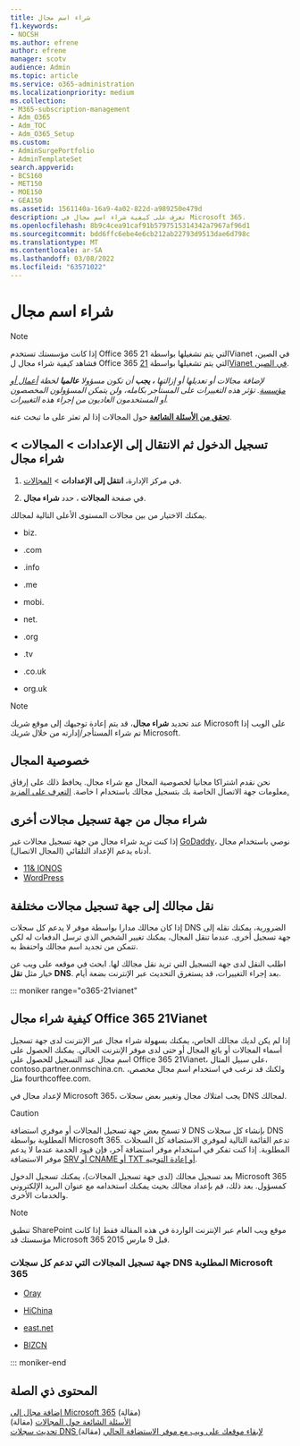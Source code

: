 ```yaml
---
title: شراء اسم مجال
f1.keywords:
- NOCSH
ms.author: efrene
author: efrene
manager: scotv
audience: Admin
ms.topic: article
ms.service: o365-administration
ms.localizationpriority: medium
ms.collection:
- M365-subscription-management
- Adm_O365
- Adm_TOC
- Adm_O365_Setup
ms.custom:
- AdminSurgePortfolio
- AdminTemplateSet
search.appverid:
- BCS160
- MET150
- MOE150
- GEA150
ms.assetid: 1561140a-16a9-4a02-822d-a989250e479d
description: تعرف على كيفية شراء اسم مجال في Microsoft 365.
ms.openlocfilehash: 8b9c4cea91caf91b5797515314342a7967af96d1
ms.sourcegitcommit: bdd6ffc6ebe4e6cb212ab22793d9513dae6d798c
ms.translationtype: MT
ms.contentlocale: ar-SA
ms.lasthandoff: 03/08/2022
ms.locfileid: "63571022"
---
```

# <a name="buy-a-domain-name"></a>شراء اسم مجال

> [!NOTE]
> إذا كانت مؤسستك تستخدم Office 365 التي يتم تشغيلها بواسطة 21Vianet في الصين، فشاهد كيفية شراء مجال ل Office 365 التي يتم تشغيلها بواسطة [21Vianet في الصين](#how-to-buy-a-domain-for-office-365-operated-by-21vianet).

 *لإضافة مجالات أو تعديلها أو إزالتها **، يجب** أن تكون مسؤولا **عالميا** لخطة [أعمال أو مؤسسة](https://products.office.com/business/office). تؤثر هذه التغييرات على المستأجر بكامله، ولن يتمكن المسؤولون المخصصون أو المستخدمون العاديون من إجراء هذه التغييرات.*  

 **[تحقق من الأسئلة الشائعة](../setup/domains-faq.yml)** حول المجالات إذا لم تعثر على ما تبحث عنه. 
  
## <a name="sign-in-and-go-to-settings--domains--buy-a-domain"></a>تسجيل الدخول ثم الانتقال إلى الإعدادات \> المجالات \> شراء مجال

1. في مركز الإدارة، **انتقل إلى الإعدادات** \> <a href="https://go.microsoft.com/fwlink/p/?linkid=834818" target="_blank">المجالات</a>.
    
3. في صفحة **المجالات** ، حدد **شراء مجال**.
    
يمكنك الاختيار من بين مجالات المستوى الأعلى التالية لمجالك.
  
- biz.
    
- .com
    
- .info
    
- .me
    
- mobi.
    
- net.
    
- .org
    
- .tv
    
- .co.uk
    
- org.uk
    

> [!NOTE]
> عند تحديد **شراء مجال**، قد يتم إعادة توجيهك إلى موقع شريك Microsoft على الويب إذا تم شراء المستأجر/إدارته من خلال شريك Microsoft.

## <a name="domain-privacy"></a>خصوصية المجال
نحن نقدم اشتراكا مجانيا لخصوصية المجال مع شراء مجال. يحافظ ذلك على إرفاق معلومات جهة الاتصال الخاصة بك بتسجيل مجالك باستخدام ا خاصة. [التعرف على المزيد.](https://whois.icann.org/en/privacy-and-proxy-services)
  
## <a name="buy-a-domain-from-another-domain-registrar"></a>شراء مجال من جهة تسجيل مجالات أخرى
إذا كنت تريد شراء مجال من جهة تسجيل مجالات غير [GoDaddy](https://www.godaddy.com)، نوصي باستخدام مجال أدناه يدعم الإعداد التلقائي (المجال الاتصال). 
  
- [11&amp; IONOS](https://www.1and1.com/)
- [WordPress](https://www.wordpress.com) 

   
## <a name="transfer-your-domain-to-a-different-domain-registrar"></a>نقل مجالك إلى جهة تسجيل مجالات مختلفة

إذا كان مجالك مدارا بواسطة موفر لا يدعم كل سجلات DNS الضرورية، يمكنك نقله إلى جهة تسجيل أخرى. عندما تنقل المجال، يمكنك تغيير الشخص الذي ترسل الدفعات له لكي تتمكن من تجديد اسم مجالك واحتفظ به.
  
اطلب النقل لدى جهة التسجيل التي تريد نقل مجالك لها. ابحث في موقعه على ويب عن خيار مثل **نقل DNS**. بعد إجراء التغييرات، قد يستغرق التحديث عبر الإنترنت بضعة أيام.

::: moniker range="o365-21vianet"

## <a name="how-to-buy-a-domain-for-office-365-operated-by-21vianet"></a>كيفية شراء مجال Office 365 21Vianet

إذا لم يكن لديك مجالك الخاص، يمكنك بسهولة شراء مجال عبر الإنترنت لدى جهة تسجيل أسماء المجالات أو بائع المجال أو حتى لدى موفر الإنترنت الحالي. يمكنك الحصول على اسم مجال عند التسجيل للحصول على Office 365 21Vianet، على سبيل المثال، contoso.partner.onmschina.cn. ولكنك قد ترغب في استخدام اسم مجال مخصص، مثل fourthcoffee.com.
  
لإعداد مجال في Microsoft 365، يجب امتلاك مجال وتغيير بعض سجلات DNS لمجالك.
  
> [!CAUTION]
> لا تسمح بعض جهة تسجيل المجالات أو موفري استضافة DNS بإنشاء كل سجلات DNS المطلوبة بواسطة Microsoft 365. تدعم القائمة التالية لموفري الاستضافة كل السجلات المطلوبة. إذا كنت تفكر في استخدام موفر استضافة آخر، فإن قيود الخدمة عندما لا يدعم موفر الاستضافة [SRV أو CNAME أو TXT أو إعادة التوجيه](https://support.microsoft.com/office/dfbb03e3-08c1-4c4e-b2f0-891665b29b77). 
  
بعد تسجيل مجالك (لدى جهة تسجيل المجالات)، يمكنك تسجيل الدخول Microsoft 365 كمسؤول. بعد ذلك، قم بإعداد مجالك بحيث يمكنك استخدامه مع عنوان البريد الإلكتروني والخدمات الأخرى.
  
> [!NOTE]
> تنطبق SharePoint موقع ويب العام عبر الإنترنت الواردة في هذه المقالة فقط إذا كانت مؤسستك قد Microsoft 365 قبل 9 مارس 2015. 

### <a name="domain-registrars-that-support-all-dns-records-required-for-microsoft-365"></a>جهة تسجيل المجالات التي تدعم كل سجلات DNS المطلوبة Microsoft 365

- [Oray](https://oray.com/)

- [HiChina](https://www.hichina.com/)

- [east.net](http://www.east.net/)

- [BIZCN](https://www.bizcn.com/)

::: moniker-end

## <a name="related-content"></a>المحتوى ذي الصلة

[إضافة مجال إلى Microsoft 365](../setup/add-domain.md) (مقالة)\
[الأسئلة الشائعة حول المجالات](../setup/domains-faq.yml) (مقالة)\
[تحديث سجلات DNS لإبقاء موقعك على ويب مع موفر الاستضافة الحالي](../dns/update-dns-records-to-retain-current-hosting-provider.md) (مقالة)
